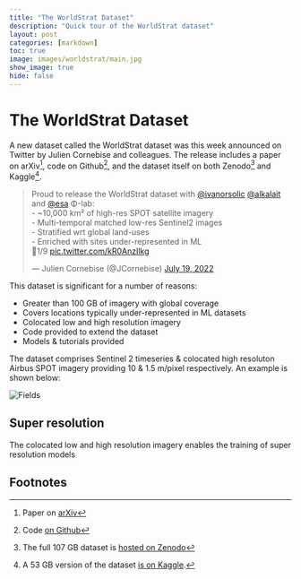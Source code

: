 ```yaml
---
title: "The WorldStrat Dataset"
description: "Quick tour of the WorldStrat dataset"
layout: post
categories: [markdown]
toc: true
image: images/worldstrat/main.jpg
show_image: true
hide: false
---
```

# The WorldStrat Dataset

A new dataset called the WorldStrat dataset was this week announced on Twitter by Julien Cornebise and colleagues. The release includes a paper on arXiv[^1], code on Github[^2], and the dataset itself on both Zenodo[^3] and Kaggle[^4]. 

<blockquote class="twitter-tweet tw-align-center"><p lang="en" dir="ltr">Proud to release the WorldStrat dataset with <a href="https://twitter.com/ivanorsolic?ref_src=twsrc%5Etfw">@ivanorsolic</a> <a href="https://twitter.com/alkalait?ref_src=twsrc%5Etfw">@alkalait</a> and <a href="https://twitter.com/esa?ref_src=twsrc%5Etfw">@esa</a> Φ-lab:<br>- ~10,000 km² of high-res SPOT satellite imagery<br>- Multi-temporal matched low-res Sentinel2 images<br>- Stratified wrt global land-uses<br>- Enriched with sites under-represented in ML<br>🧵1/9 <a href="https://t.co/kR0AnzIlkg">pic.twitter.com/kR0AnzIlkg</a></p>&mdash; Julien Cornebise (@JCornebise) <a href="https://twitter.com/JCornebise/status/1549356696664956928?ref_src=twsrc%5Etfw">July 19, 2022</a></blockquote> <script async src="https://platform.twitter.com/widgets.js" charset="utf-8"></script>

This dataset is significant for a number of reasons:

- Greater than 100 GB of imagery with global coverage
- Covers locations typically under-represented in ML datasets
- Colocated low and high resolution imagery
- Code provided to extend the dataset
- Models & tutorials provided

The dataset comprises Sentinel 2 timeseries & colocated high resoluton Airbus SPOT imagery providing 10 & 1.5 m/pixel respectively. An example is shown below:

![](https://raw.githubusercontent.com/robmarkcole/blog/master/images/worldstrat/fields.jpg "Fields" )

## Super resolution
The colocated low and high resolution imagery enables the training of super resolution models

## Footnotes
[^1]: Paper on [arXiv](https://arxiv.org/abs/2207.06418)
[^2]: Code [on Github](https://github.com/worldstrat/worldstrat)
[^3]: The full 107 GB dataset is [hosted on Zenodo](https://zenodo.org/record/6810792#.YtjNb-zMK3I)
[^4]: A 53 GB version of the dataset [is on Kaggle](https://www.kaggle.com/datasets/jucor1/worldstrat). 

